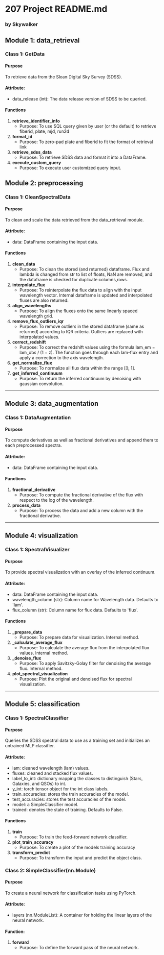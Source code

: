 # 207 Project README.md
### by Skywalker

## Module 1: data_retrieval

### Class 1: GetData

#### Purpose
To retrieve data from the Sloan Digital Sky Survey (SDSS).

#### Attribute:
- data_release (int): The data release version of SDSS to be queried.

#### Functions
1. **retrieve_identifier_info**
   - Purpose: To use SQL query given by user (or the default) to retrieve fiberid, plate, mjd, run2d
2. **format_id**
   - Purpose: To zero-pad plate and fiberid to fit the format of retrieval link
3. **retrieve_sdss_data**
   - Purpose: To retrieve SDSS data and format it into a DataFrame.
4. **execute_custom_query**
   - Purpose: To execute user customized query input.


## Module 2: preprocessing

### Class 1: CleanSpectralData

#### Purpose
To clean and scale the data retrieved from the data_retrieval module.

#### Attribute: 
- data: DataFrame containing the input data.  

#### Functions
1. **clean_data**
   - Purpose: To clean the stored (and returned) dataframe. Flux and lambda is changed from str to list of floats, NaN are removed, and the dataframe is checked for duplicate columns,rows.
2. **interpolate_flux**
   - Purpose: To reinterpolate the flux data to align with the input wavelength vector. Internal dataframe is updated and interpolated fluxes are also returned.
3. **align_wavelengths**
   - Purpose: To align the fluxes onto the same linearly spaced wavelength grid.
4. **remove_flux_outliers_iqr**
   - Purpose: To remove outliers in the stored dataframe (same as returned) according to IQR criteria. Outliers are replaced with interpolated values.
5. **correct_redshift**
   - Purpose: To correct the redshift values using the formula lam_em = lam_obs / (1 + z). The function goes through each lam-flux entry and apply a correction to the axis wavelength.
6. **get_normalize_flux**
   - Purpose: To normalize all flux data within the range [0, 1].
6. **get_inferred_continuum**
   - Purpose: To return the inferred continuum by denoising with gaussian convolution.


---

## Module 3: data_augmentation 

### Class 1: DataAugmentation

#### Purpose
To compute derivatives as well as fractional derivatives and append them to each preprocessed spectra.

#### Attribute:
- data: DataFrame containing the input data. 

#### Functions
1. **fractional_derivative**
   - Purpose: To compute the fractional derivative of the flux with respect to the log of the wavelength.
2. **process_data** 
   - Purpose: To process the data and add a new column with the fractional derivative.

---

## Module 4: visualization

### Class 1: SpectralVisualizer

#### Purpose
To provide spectral visualization with an overlay of the inferred continuum.

#### Attribute: 
- data: DataFrame containing the input data.  
- wavelength_column (str): Column name for Wavelength data. Defaults to 'lam'.
- flux_column (str): Column name for flux data. Defaults to 'flux'.

#### Functions
1. **_prepare_data**
   - Purpose: To prepare data for visualization. Internal method.
2. **_calculate_average_flux**
   - Purpose: To calculate the average flux from the interpolated flux values. Internal method.
3. **_denoise_flux**
   - Purpose: To apply Savitzky-Golay filter for denoising the average flux. Internal method.
4. **plot_spectral_visualization**
   - Purpose: Plot the original and denoised flux for spectral visualization.

---

## Module 5: classification

### Class 1: SpectralClassifier

#### Purpose
Queries the SDSS spectral data to use as a training set and initializes an untrained MLP classifier.

#### Attribute: 
- lam: cleaned wavelength (lam) values.
- fluxes: cleaned and stacked flux values.
- label_to_int: dictionary mapping the classes to distinguish (Stars, Galaxies, and QSOs) to int.
- y_int: torch tensor object for the int class labels.
- train_accuracies: stores the train accuracies of the model.
- test_accuracies: stores the test accuracies of the model.
- model: a SimpleClassifier model.
- trained: denotes the state of training. Defaults to False.

#### Functions
1. **train**
   - Purpose: To train the feed-forward network classifier.
2. **plot_train_accuracy**
   - Purpose: To create a plot of the models training accuracy
3. **transform_predict**
   - Purpose: To transform the input and predict the object class.

### Class 2: SimpleClassifier(nn.Module)

#### Purpose
To create a neural network for classification tasks using PyTorch.

#### Attribute: 
- layers (nn.ModuleList): A container for holding the linear layers of the neural network.

#### Function:
1. **forward**
   - Purpose: To define the forward pass of the neural network. 
